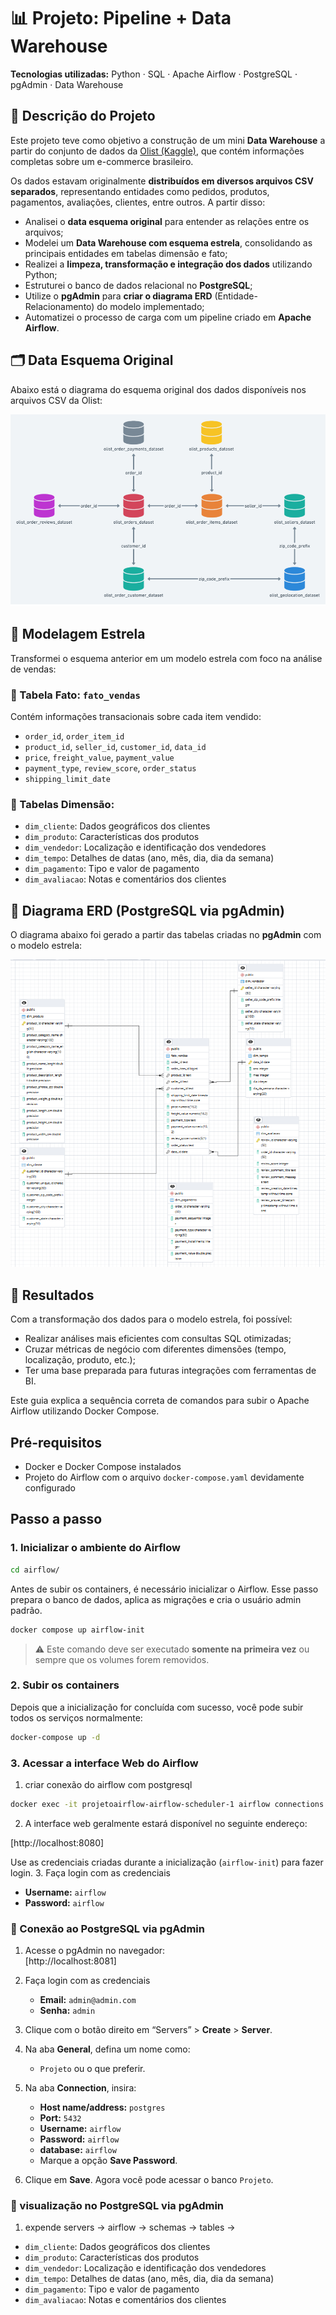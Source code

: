 # 📊 Projeto: Pipeline + Data Warehouse

**Tecnologias utilizadas:** Python · SQL · Apache Airflow · PostgreSQL · pgAdmin · Data Warehouse

## 📝 Descrição do Projeto

Este projeto teve como objetivo a construção de um mini **Data Warehouse** a partir do conjunto de dados da [Olist (Kaggle)](https://www.kaggle.com/datasets/olistbr/brazilian-ecommerce), que contém informações completas sobre um e-commerce brasileiro.

Os dados estavam originalmente **distribuídos em diversos arquivos CSV separados**, representando entidades como pedidos, produtos, pagamentos, avaliações, clientes, entre outros. A partir disso:

- Analisei o **data esquema original** para entender as relações entre os arquivos;
- Modelei um **Data Warehouse com esquema estrela**, consolidando as principais entidades em tabelas dimensão e fato;
- Realizei a **limpeza, transformação e integração dos dados** utilizando Python;
- Estruturei o banco de dados relacional no **PostgreSQL**;
- Utilize o **pgAdmin** para **criar o diagrama ERD** (Entidade-Relacionamento) do modelo implementado;
- Automatizei o processo de carga com um pipeline criado em **Apache Airflow**.

## 🗂️ Data Esquema Original

Abaixo está o diagrama do esquema original dos dados disponíveis nos arquivos CSV da Olist:

![Data Esquema Original](Diagramas/Data_Schema.png)

## 🌟 Modelagem Estrela

Transformei o esquema anterior em um modelo estrela com foco na análise de vendas:

### 🔸 Tabela Fato: `fato_vendas`
Contém informações transacionais sobre cada item vendido:
- `order_id`, `order_item_id`
- `product_id`, `seller_id`, `customer_id`, `data_id`
- `price`, `freight_value`, `payment_value`
- `payment_type`, `review_score`, `order_status`
- `shipping_limit_date`

### 🔹 Tabelas Dimensão:
- `dim_cliente`: Dados geográficos dos clientes
- `dim_produto`: Características dos produtos
- `dim_vendedor`: Localização e identificação dos vendedores
- `dim_tempo`: Detalhes de datas (ano, mês, dia, dia da semana)
- `dim_pagamento`: Tipo e valor de pagamento
- `dim_avaliacao`: Notas e comentários dos clientes

## 🧭 Diagrama ERD (PostgreSQL via pgAdmin)

O diagrama abaixo foi gerado a partir das tabelas criadas no **pgAdmin** com o modelo estrela:

![ERD - Modelo Estrela](Diagramas/diagrama_ERD.png)

## 🎯 Resultados

Com a transformação dos dados para o modelo estrela, foi possível:

- Realizar análises mais eficientes com consultas SQL otimizadas;
- Cruzar métricas de negócio com diferentes dimensões (tempo, localização, produto, etc.);
- Ter uma base preparada para futuras integrações com ferramentas de BI.



Este guia explica a sequência correta de comandos para subir o Apache Airflow utilizando Docker Compose.

## Pré-requisitos

- Docker e Docker Compose instalados
- Projeto do Airflow com o arquivo `docker-compose.yaml` devidamente configurado

## Passo a passo

### 1. Inicializar o ambiente do Airflow

```bash
cd airflow/
```
Antes de subir os containers, é necessário inicializar o Airflow. Esse passo prepara o banco de dados, aplica as migrações e cria o usuário admin padrão.

```bash
docker compose up airflow-init
```

> ⚠️ Este comando deve ser executado **somente na primeira vez** ou sempre que os volumes forem removidos.

### 2. Subir os containers

Depois que a inicialização for concluída com sucesso, você pode subir todos os serviços normalmente:

```bash
docker-compose up -d
```

### 3. Acessar a interface Web do Airflow
1. criar conexão do airflow com postgresql

```bash
docker exec -it projetoairflow-airflow-scheduler-1 airflow connections add 'postgres_etl' --conn-uri 'postgresql+psycopg2://airflow:airflow@postgres:5432/airflow'
```

2. A interface web geralmente estará disponível no seguinte endereço:


[http://localhost:8080]


Use as credenciais criadas durante a inicialização (`airflow-init`) para fazer login.
3. Faça login com as credenciais
   - **Username:** `airflow`
   - **Password:** `airflow`

### 🔗 Conexão ao PostgreSQL via pgAdmin

1. Acesse o pgAdmin no navegador:  
   [http://localhost:8081]

2. Faça login com as credenciais
   - **Email:** `admin@admin.com`
   - **Senha:** `admin`

3. Clique com o botão direito em “Servers” > **Create** > **Server**.

4. Na aba **General**, defina um nome como:
   - `Projeto` ou o que preferir.

5. Na aba **Connection**, insira:
   - **Host name/address:** `postgres`  
   - **Port:** `5432`  
   - **Username:** `airflow`  
   - **Password:** `airflow`
   - **database:** `airflow`  
   - Marque a opção **Save Password**.

6. Clique em **Save**. Agora você pode acessar o banco `Projeto`.

### 🔗 visualização no PostgreSQL via pgAdmin

1. expende servers -> airflow -> schemas -> tables -> 
- `dim_cliente`: Dados geográficos dos clientes
- `dim_produto`: Características dos produtos
- `dim_vendedor`: Localização e identificação dos vendedores
- `dim_tempo`: Detalhes de datas (ano, mês, dia, dia da semana)
- `dim_pagamento`: Tipo e valor de pagamento
- `dim_avaliacao`: Notas e comentários dos clientes